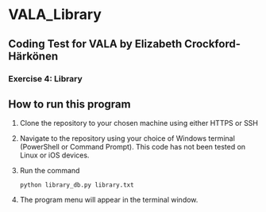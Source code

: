 # VALA_Library
## Coding Test for VALA by Elizabeth Crockford-Härkönen

### Exercise 4: Library

## How to run this program

1. Clone the repository to your chosen machine using either HTTPS or SSH

2. Navigate to the repository using your choice of Windows terminal (PowerShell or Command Prompt). This code has not been tested on Linux or iOS devices.

3. Run the command 
    ```
    python library_db.py library.txt
    ```

4. The program menu will appear in the terminal window.

